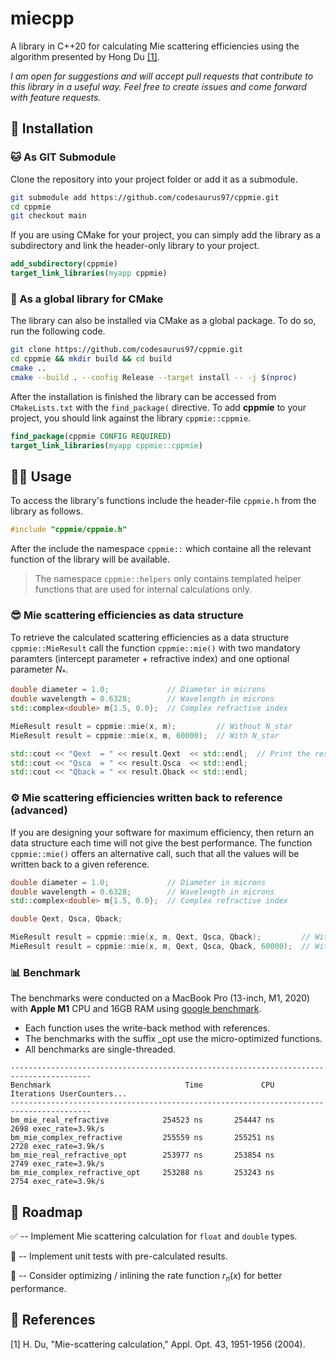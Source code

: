 # miecpp

A library in C++20 for calculating Mie scattering efficiencies using the algorithm presented by Hong Du [[1]](#1).

*I am open for suggestions and will accept pull requests that contribute to this library in a useful way. Feel free to create issues and come forward with feature requests.*

## 💽 Installation

### 🐱 As GIT Submodule

Clone the repository into your project folder or add it as a submodule.

```bash
git submodule add https://github.com/codesaurus97/cppmie.git
cd cppmie
git checkout main
```

If you are using CMake for your project, you can simply add the library as a subdirectory and link the header-only library to your project.

```cmake
add_subdirectory(cppmie)
target_link_libraries(myapp cppmie)
```

### 💪 As a global library for CMake

The library can also be installed via CMake as  a global package. To do so, run the following code.

```bash
git clone https://github.com/codesaurus97/cppmie.git
cd cppmie && mkdir build && cd build
cmake ..
cmake --build . --config Release --target install -- -j $(nproc)
```

After the installation is finished the library can be accessed from `CMakeLists.txt` with the `find_package(` directive. To add **cppmie** to your project, you should link against the library `cppmie::cppmie`.

```cmake
find_package(cppmie CONFIG REQUIRED)
target_link_libraries(myapp cppmie::cppmie)
```

## 👨‍💻 Usage

To access the library's functions include the header-file `cppmie.h` from the library as follows.

```c++
#include "cppmie/cppmie.h"
```

After the include the namespace `cppmie::` which containe all the relevant function of the library will be available.

> The namespace `cppmie::helpers` only contains templated helper functions that are used for internal calculations only.

### 😎 Mie scattering efficiencies as data structure

To retrieve the calculated scattering efficiencies as a data structure `cppmie::MieResult` call the function `cppmie::mie()` with two mandatory paramters (intercept parameter + refractive index) and one optional parameter $N_{*}$.

```c++
double diameter = 1.0;             // Diameter in microns
double wavelength = 0.6328;        // Wavelength in microns
std::complex<double> m{1.5, 0.0};  // Complex refractive index

MieResult result = cppmie::mie(x, m);         // Without N_star
MieResult result = cppmie::mie(x, m, 60000);  // With N_star

std::cout << "Qext  = " << result.Qext  << std::endl;  // Print the results to the console
std::cout << "Qsca  = " << result.Qsca  << std::endl;
std::cout << "Qback = " << result.Qback << std::endl;
```

### ⚙️ Mie scattering efficiencies written back to reference (advanced)

If you are designing your software for maximum efficiency, then return an data structure each time will not give the best performance. The function `cppmie::mie()` offers an alternative call, such that all the values will be written back to a given reference.

```c++
double diameter = 1.0;             // Diameter in microns
double wavelength = 0.6328;        // Wavelength in microns
std::complex<double> m{1.5, 0.0};  // Complex refractive index

double Qext, Qsca, Qback;

MieResult result = cppmie::mie(x, m, Qext, Qsca, Qback);         // Without N_star
MieResult result = cppmie::mie(x, m, Qext, Qsca, Qback, 60000);  // With N_star
```

### 📊 Benchmark

The benchmarks were conducted on a MacBook Pro (13-inch, M1, 2020) with **Apple M1** CPU and 16GB RAM using [google benchmark](https://github.com/google/benchmark).

- Each function uses the write-back method with references.
- The benchmarks with the suffix _opt use the micro-optimized functions.
- All benchmarks are single-threaded.

```
----------------------------------------------------------------------------------------
Benchmark                              Time             CPU   Iterations UserCounters...
----------------------------------------------------------------------------------------
bm_mie_real_refractive            254523 ns       254447 ns         2698 exec_rate=3.9k/s
bm_mie_complex_refractive         255559 ns       255251 ns         2728 exec_rate=3.9k/s
bm_mie_real_refractive_opt        253977 ns       253854 ns         2749 exec_rate=3.9k/s
bm_mie_complex_refractive_opt     253288 ns       253243 ns         2754 exec_rate=3.9k/s
```

## 🚧 Roadmap

✅ --  Implement Mie scattering calculation for `float` and `double` types.

🔲 -- Implement unit tests with pre-calculated results.

🦆 -- Consider optimizing / inlining the rate function $r_n(x)$ for better performance.

## 📔 References

<a id="1">[1]</a> H. Du, "Mie-scattering calculation," Appl. Opt.  43, 1951-1956 (2004).

